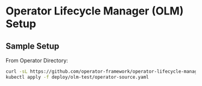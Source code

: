 # Operator Lifecycle Manager (OLM) Setup

## Sample Setup

From Operator Directory:

``` bash 
curl -sL https://github.com/operator-framework/operator-lifecycle-manager/releases/download/0.11.0/install.sh | bash -s 0.11.0
kubectl apply -f deploy/olm-test/operator-source.yaml
```
